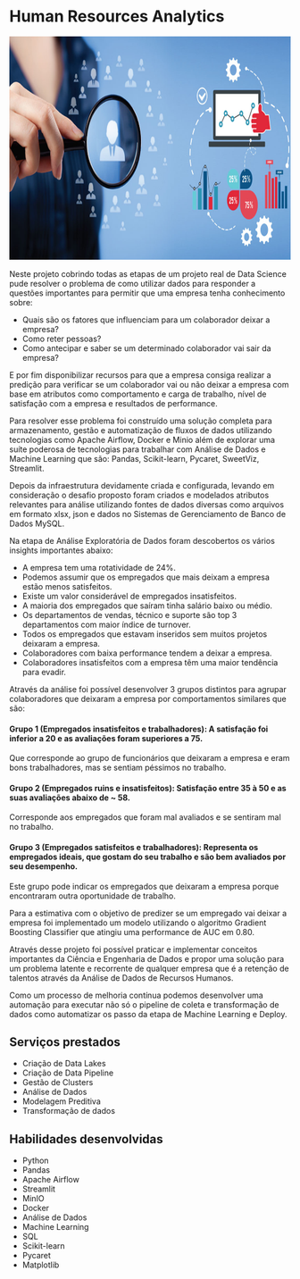 # Human Resources Analytics

<img src="https://github.com/ClaudioRob/human-resources-analytics/blob/main/imagens/Human-Resource-Analytics.jpeg" height="400" width="1200">

Neste projeto cobrindo todas as etapas de um projeto real de Data Science pude resolver o problema de como utilizar dados para responder a questões importantes para permitir que uma empresa tenha conhecimento sobre:

* Quais são os fatores que influenciam para um colaborador deixar a empresa?
* Como reter pessoas?
* Como antecipar e saber se um determinado colaborador vai sair da empresa?

E por fim disponibilizar recursos para que a empresa consiga realizar a predição para verificar se um colaborador vai ou não deixar a empresa com base em atributos como comportamento e carga de trabalho, nível de satisfação com a empresa e resultados de performance.

Para resolver esse problema foi construído uma solução completa para armazenamento, gestão e automatização de fluxos de dados utilizando tecnologias como Apache Airflow, Docker e Minio além de explorar uma suíte poderosa de tecnologias para trabalhar com Análise de Dados e Machine Learning que são: Pandas, Scikit-learn, Pycaret, SweetViz, Streamlit.

Depois da infraestrutura devidamente criada e configurada, levando em consideração o desafio proposto foram criados e modelados atributos relevantes para análise utilizando fontes de dados diversas como arquivos em formato xlsx, json e dados no Sistemas de Gerenciamento de Banco de Dados MySQL.

Na etapa de Análise Exploratória de Dados foram descobertos os vários insights importantes abaixo:

* A empresa tem uma rotatividade de 24%.
* Podemos assumir que os empregados que mais deixam a empresa estão menos satisfeitos.
* Existe um valor considerável de empregados insatisfeitos.
* A maioria dos empregados que saíram tinha salário baixo ou médio.
* Os departamentos de vendas, técnico e suporte são top 3 departamentos com maior índice de turnover.
* Todos os empregados que estavam inseridos sem muitos projetos deixaram a empresa.
* Colaboradores com baixa performance tendem a deixar a empresa.
* Colaboradores insatisfeitos com a empresa têm uma maior tendência para evadir.

Através da análise foi possível desenvolver 3 grupos distintos para agrupar colaboradores que deixaram a empresa por comportamentos similares que são:

#### Grupo 1 (Empregados insatisfeitos e trabalhadores): A satisfação foi inferior a 20 e as avaliações foram superiores a 75.
Que corresponde ao grupo de funcionários que deixaram a empresa e eram bons trabalhadores, mas se sentiam péssimos no trabalho.

#### Grupo 2 (Empregados ruins e insatisfeitos): Satisfação entre 35 à 50 e as suas avaliações abaixo de ~ 58.
Corresponde aos empregados que foram mal avaliados e se sentiram mal no trabalho.

#### Grupo 3 (Empregados satisfeitos e trabalhadores): Representa os empregados ideais, que gostam do seu trabalho e são bem avaliados por seu desempenho.
Este grupo pode indicar os empregados que deixaram a empresa porque encontraram outra oportunidade de trabalho.

Para a estimativa com o objetivo de predizer se um empregado vai deixar a empresa foi implementado um modelo utilizando o algoritmo Gradient Boosting Classifier que atingiu uma performance de AUC em 0.80. 

Através desse projeto foi possível praticar e implementar conceitos importantes da Ciência e Engenharia de Dados e propor uma solução para um problema latente e recorrente de qualquer empresa que é a retenção de talentos através da Análise de Dados de Recursos Humanos.

Como um processo de melhoria contínua podemos desenvolver uma automação para executar não só o pipeline de coleta e transformação de dados como automatizar os passo da etapa de Machine Learning e Deploy.

## Serviços prestados
* Criação de Data Lakes
* Criação de Data Pipeline
* Gestão de Clusters
* Análise de Dados
* Modelagem Preditiva
* Transformação de dados

## Habilidades desenvolvidas
* Python
* Pandas
* Apache Airflow
* Streamlit
* MinIO
* Docker
* Análise de Dados
* Machine Learning
* SQL
* Scikit-learn
* Pycaret
* Matplotlib
